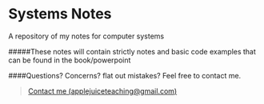 Systems Notes
=============

A repository of my notes for computer systems

#####These notes will contain strictly notes and basic code examples that can be found in the book/powerpoint




####Questions? Concerns? flat out mistakes?  Feel free to contact me.

> [Contact me (applejuiceteaching@gmail.com)](mailto:applejuiceteaching@gmail.com)